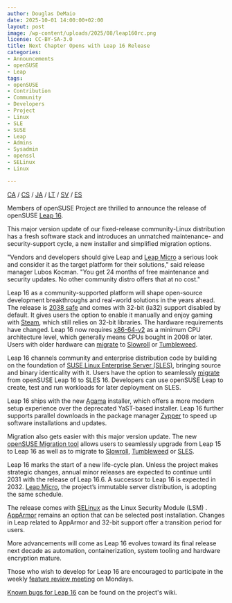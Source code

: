 ```yaml
---
author: Douglas DeMaio 
date: 2025-10-01 14:00:00+02:00
layout: post
image: /wp-content/uploads/2025/08/leap160rc.png
license: CC-BY-SA-3.0
title: Next Chapter Opens with Leap 16 Release
categories:
- Announcements
- openSUSE
- Leap
tags:
- openSUSE
- Contribution
- Community
- Developers
- Project
- Linux 
- SLE
- SUSE
- Leap
- Admins
- Sysadmin
- openssl
- SELinux
- Linux

---
```


[CA](https://en.opensuse.org/Anunci_de_la_versi%C3%B3_16.0) / [CS](https://cs.opensuse.org/Ozn%C3%A1men%C3%AD_nov%C3%A9ho_vyd%C3%A1n%C3%AD_16.0) / [JA](https://ja.opensuse.org/%E3%83%AA%E3%83%AA%E3%83%BC%E3%82%B9%E3%82%A2%E3%83%8A%E3%82%A6%E3%83%B3%E3%82%B9_16.0) / [LT](https://en.opensuse.org/Skelbimas_apie_16.0_laid%C4%85) / [SV](https://en.opensuse.org/Release_announcement_16.0_sv) / [ES](https://es.opensuse.org/openSUSE:Anuncio_de_la_publicaci%C3%B3n_de_la_versi%C3%B3n_Leap_16)

Members of openSUSE Project are thrilled to announce the release of openSUSE [Leap 16](https://get.opensuse.org/leap/).

This major version update of our fixed-release community-Linux distribution has a fresh software stack and introduces an unmatched maintenance- and security-support cycle, a new installer and simplified migration options.

"Vendors and developers should give Leap and [Leap Micro](https://get.opensuse.org/leapmicro/) a serious look and consider it as the target platform for their solutions," said release manager Lubos Kocman. "You get 24 months of free maintenance and security updates. No other community distro offers that at no cost."

Leap 16 as a community-supported platform will shape open-source development breakthroughs and real-world solutions in the years ahead. The release is [2038 safe](https://en.wikipedia.org/wiki/Year_2038_problem) and comes with 32-bit (ia32) support disabled by default. It gives users the option to enable it manually and enjoy gaming with [Steam](https://en.opensuse.org/Steam), which still relies on 32-bit libraries. The hardware requirements have changed. Leap 16 now requires [x86-64-v2](https://en.opensuse.org/X86-64_microarchitecture_levels) as a minimum CPU architecture level, which generally means CPUs bought in 2008 or later. Users with older hardware can [migrate](https://github.com/openSUSE/opensuse-migration-tool) to [Slowroll](https://en.opensuse.org/Portal:Slowroll) or [Tumbleweed](https://get.opensuse.org/tumbleweed).

Leap 16 channels community and enterprise distribution code by building on the foundation of [SUSE Linux Enterprise Server (SLES)](https://www.suse.com/products/server/), bringing source and binary identicality with it. Users have the option to seamlessly [migrate](https://en.opensuse.org/SDB:How_to_migrate_to_SLE) from openSUSE Leap 16 to SLES 16. Developers can use openSUSE Leap to create, test and run workloads for later deployment on SLES.

Leap 16 ships with the new [Agama](https://en.opensuse.org/Agama) installer, which offers a more modern setup experience over the deprecated YaST-based installer. Leap 16 further supports parallel downloads in the package manager [Zypper](https://en.opensuse.org/Portal:Zypper) to speed up software installations and updates.

Migration also gets easier with this major version update. The new [openSUSE Migration tool](https://en.opensuse.org/SDB:System_upgrade) allows users to seamlessly upgrade from Leap 15 to Leap 16 as well as to migrate to [Slowroll](https://en.opensuse.org/Portal:Slowroll), [Tumbleweed](https://get.opensuse.org/tumbleweed) or [SLES](https://www.suse.com/products/server/). 

Leap 16 marks the start of a new life-cycle plan. Unless the project makes strategic changes, annual minor releases are expected to continue until 2031 with the release of Leap 16.6. A successor to Leap 16 is expected in 2032. [Leap Micro](https://get.opensuse.org/leapmicro/), the project’s immutable server distribution, is adopting the same schedule.

The release comes with [SELinux](https://github.com/SELinuxProject/selinux) as the Linux Security Module (LSM) . [AppArmor](https://en.opensuse.org/SDB:AppArmor#Switching_from_SELinux_to_AppArmor_for_Leap_16.0_and_Tumbleweed)  remains an option that can be selected post installation. Changes in Leap related to AppArmor and 32-bit support offer a transition period for users.

More advancements will come as Leap 16 evolves toward its final release next decade as automation, containerization, system tooling and hardware encryption mature. 

Those who wish to develop for Leap 16 are encouraged to participate in the weekly [feature review meeting](https://calendar.opensuse.org/) on Mondays. 

[Known bugs for Leap 16](https://en.opensuse.org/openSUSE:Known_bugs_16.0) can be found on the project's wiki.

<meta name="openSUSE, Open Source, development, Windows 10 end of support, Linux, secure operating systems, open source, Leap" content="HTML,CSS,XML,JavaScript">


